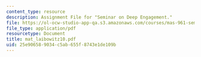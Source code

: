 ```yaml
---
content_type: resource
description: Assignment File for "Seminar on Deep Engagement."
file: https://ol-ocw-studio-app-qa.s3.amazonaws.com/courses/mas-961-seminar-on-deep-engagement-fall-2004/25e906589034c5ab655f8743e1de109b_mat_laibowitz10.pdf
file_type: application/pdf
resourcetype: Document
title: mat_laibowitz10.pdf
uid: 25e90658-9034-c5ab-655f-8743e1de109b
---
```

